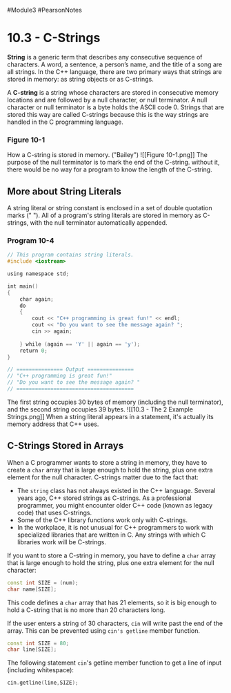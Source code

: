 #Module3 #PearsonNotes 
# 10.3 - C-Strings
**String** is a generic term that describes any consecutive sequence of characters. A word, a sentence, a person’s name, and the title of a song are all strings. In the C++ language, there are two primary ways that strings are stored in memory: as string objects or as C-strings. 

A **C-string** is a string whose characters are stored in consecutive memory locations and are followed by a null character, or null terminator. 
A null character or null terminator is a byte holds the ASCII code 0. Strings that are stored this way are called C-strings because this is the way strings are handled in the C programming language.

### Figure 10-1
How a C-string is stored in memory. ("Bailey")
![[Figure 10-1.png]]
The purpose of the null terminator is to mark the end of the C-string. without it, there would be no way for a program to know the length of the C-string.

## More about String Literals
A string literal or string constant is enclosed in a set of double quotation marks (" ").
All of a program's string literals are stored in memory as C-strings, with the null terminator automatically appended.

### Program 10-4
```c++
// This program contains string literals.
#include <iostream>

using namespace std;

int main()
{
    char again;
    do
    {
        cout << "C++ programming is great fun!" << endl;
        cout << "Do you want to see the message again? ";
        cin >> again;
        
    } while (again == 'Y' || again == 'y');
    return 0;
}

// =============== Output ===============
// "C++ programming is great fun!" 
// "Do you want to see the message again? "
// ======================================
```

The first string occupies 30 bytes of memory (including the null terminator), and the second string occupies 39 bytes.
![[10.3 - The 2 Example Strings.png]]
When a string literal appears in a statement, it's actually its memory address that C++ uses.

## C-Strings Stored in Arrays
When a C programmer wants to store a string in memory, they have to create a `char` array that is large enough to hold the string, plus one extra element for the null character.
C-strings matter due to the fact that:
- The `string` class has not always existed in the C++ language. Several years ago, C++ stored strings as C-strings. As a professional programmer, you might encounter older C++ code (known as legacy code) that uses C-strings.
- Some of the C++ library functions work only with C-strings.
- In the workplace, it is not unusual for C++ programmers to work with specialized libraries that are written in C. Any strings with which C libraries work will be C-strings.

If you want to store a C-string in memory, you have to define a `char` array that is large enough to hold the string, plus one extra element for the null character:
```c++
const int SIZE = (num);
char name[SIZE];
```
This code defines a `char` array that has 21 elements, so it is big enough to hold a C-string that is no more than 20 characters long.

If the user enters a string of 30 characters, `cin` will write past the end of the array. This can be prevented using `cin's getline` member function.
```c++
const int SIZE = 80;
char line[SIZE];
```
The following statement `cin`'s getline member function to get a line of input (including whitespace):
```c++
cin.getline(line,SIZE);
```